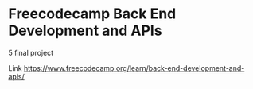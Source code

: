 # Freecodecamp Back End Development and APIs

5 final project

Link https://www.freecodecamp.org/learn/back-end-development-and-apis/
